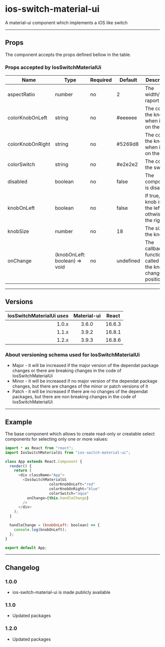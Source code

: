 # ios-switch-material-ui

A material-ui component which implements a iOS like switch

---

## Props

The component accepts the props defined bellow in the table.

### Props accepted by IosSwitchMaterialUi

| Name             | Type                          | Required | Default   | Description                                                     |
| ---------------- | ----------------------------- | -------- | --------- | --------------------------------------------------------------- |
| aspectRatio      | number                        | no       | 2         | The width/height raport                                         |
| colorKnobOnLeft  | string                        | no       | #eeeeee   | The color of the knob when it is on the left                    |
| colorKnobOnRight | string                        | no       | #5269d8   | The color of the knob when it is on the right                   |
| colorSwitch      | string                        | no       | #e2e2e2   | The color of the switch                                         |
| disabled         | boolean                       | no       | false     | The component is disabled                                       |
| knobOnLeft       | boolean                       | no       | false     | If true, the knob is on the left, othwise on the right          |
| knobSize         | number                        | no       | 18        | The size of the knob                                            |
| onChange         | (knobOnLeft: boolean) => void | no       | undefined | The callback function called when the knob changes its position |

---

## Versions

| IosSwitchMaterialUi _uses_ | Material-ui | React  |
| -------------------------: | :---------: | :----: |
|                      1.0.x |    3.6.0    | 16.6.3 |
|                      1.1.x |    3.9.2    | 16.8.1 |
|                      1.2.x |    3.9.3    | 16.8.6 |

### About versioning schema used for IosSwitchMaterialUi

- Major - it will be increased if the major version of the dependat package changes or there are breaking changes in the code of IosSwitchMaterialUi
- Minor - it will be increased if no major version of the dependat package changes, but there are changes of the minor or patch versions of it
- Patch - it will be increased if there are no changes of the dependat packages, but there are non breaking changes in the code of IosSwitchMaterialUi

---

## Example

The base component which allows to create read-only or creatable select components for selecting only one or more values:

```js
import * as React from "react";
import IosSwitchMaterialUi from "ios-switch-material-ui";

class App extends React.Component {
  render() {
    return (
      <div className="App">
        <IosSwitchMaterialUi
					colorKnobOnLeft="red"
					colorKnobOnRight="blue"
					colorSwitch="aqua"
          onChange={this.handleChange}
        />
      </div>
    );
  }

  handleChange = (knobOnLeft: boolean) => {
    console.log(knobOnLeft);
  };
}

export default App;
```

---

## Changelog

### 1.0.0

- ios-switch-material-ui is made publicly available

### 1.1.0

- Updated packages

### 1.2.0

- Updated packages
